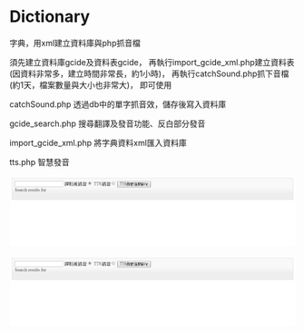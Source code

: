 # Dictionary
字典，用xml建立資料庫與php抓音檔

須先建立資料庫gcide及資料表gcide，
再執行import_gcide_xml.php建立資料表(因資料非常多，建立時間非常長，約1小時)，
再執行catchSound.php抓下音檔(約1天，檔案數量與大小也非常大)，
即可使用

catchSound.php
透過db中的單字抓音效，儲存後寫入資料庫

gcide_search.php
搜尋翻譯及發音功能、反白部分發音

import_gcide_xml.php
將字典資料xml匯入資料庫

tts.php
智慧發音

![image](https://raw.githubusercontent.com/yoyo82725/Dictionary/master/TestDictionary2.PNG)

![image](https://raw.githubusercontent.com/yoyo82725/Dictionary/master/TestDictionary.PNG)
